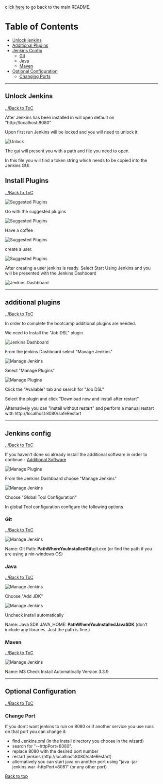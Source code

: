 click [here](../README.md) to go back to the main README. 

# Table of Contents
- [Unlock jenkins](#unlock-jenkins)
- [Additional Plugins](#additional-plugins)
- [Jenkins Config](#jenkins-config)
  - [Git](#git)
  - [Java](#java)
  - [Maven](#maven)
- [Optional Configuration](#optional-configuration)
  - [Changing Ports](#change-port)

***

## Unlock Jenkins

[../Back to ToC](#table-of-contents)

After Jenkins has been installed in will open default on "http://localhost:8080"

Upon first run Jenkins will be locked and you will need to unlock it.

![](/docs/images/Config/config-1.png "Unlock")

The gui will present you with a path and file you need to open.

In this file you will find a token string which needs to be copied into the Jenkins GUI.


## Install Plugins

[../Back to ToC](#table-of-contents)


![](/docs/images/Config/config-2.png "Suggested Plugins")

Go with the suggested plugins 

![](/docs/images/Config/config-3.png "Suggested Plugins")

Have a coffee

![](/docs/images/Config/config-4.png "Suggested Plugins")

create a user.

![](/docs/images/Config/config-5.png "Suggested Plugins")

After creating a user jenkins is ready. Select Start Using Jenkins and you will be presented with the Jenkins Dashboard

![](/docs/images/Config/config-6.png "Jenkins Dashboard")


***

## additional plugins

[../Back to ToC](#table-of-contents)

In order to complete the bootcamp additional plugins are needed. 

We need to Install the "Job DSL" plugin.

![](/docs/images/Config/config-6.png "Jenkins Dashboard")

From the jenkins Dashboard select "Manage Jenkins"

![](/docs/images/Config/config-7.png "Manage Jenkins")

Select "Manage Plugins"

![](/docs/images/Config/config-8.png "Manage Plugins")

Click the "Available" tab and search for "Job DSL"

Select the plugin and click "Download now and install after restart"

Alternatively you can "install without restart" and perform a manual restart with http://localhost:8080/safeRestart


***

## Jenkins config

[../Back to ToC](#table-of-contents)

If you haven't done so already install the additional software in order to continue - [Additional Software](/docs/install.md#Additional-Software)

![](/docs/images/Config/config-9.png "Manage Plugins")

From the Jenkins Dashboard choose "Manage Jenkins"

![](/docs/images/Config/config-10.png "Manage Jenkins")

Choose "Global Tool Configuration"

In global Tool configuration configure the following options

### Git

[../Back to ToC](#table-of-contents)

![](/docs/images/Config/config-11.png "Manage Jenkins")

Name: Git
Path: __PathWhereYouInstalledGit__\git.exe (or find the path if you are using a nin-windows OS)

### Java

[../Back to ToC](#table-of-contents)

![](/docs/images/Config/Java-1.png "Manage Jenkins")

Choose "Add JDK"

![](/docs/images/Config/Java-2.png "Manage Jenkins")

Uncheck install automatically

Name: Java SDK
JAVA_HOME: __PathWhereYouInstalledJavaSDK__ (don't include any libraries. Just the path is fine.)

### Maven

[../Back to ToC](#table-of-contents)

![](/docs/images/Config/config-12.png "Manage Jenkins")

Name: M3
Check Install Automatically
Version 3.3.9

***

## Optional Configuration

[../Back to ToC](#table-of-contents)

### Change Port

If you don't want jenkins to run on 8080 or if another service you use runs on that port you can change it:

- find Jenkins.xml (in the install directory you choose in the wizard)
- search for "--httpPort=8080".
- replace 8080 with the desired port number
- restart jenkins (http://localhost:8080/safeRestart)
- alternatively you can start java on another port using "java -jar jenkins.war -httpPort=8081" (or any other port)


[Back to top](#table-of-contents)
